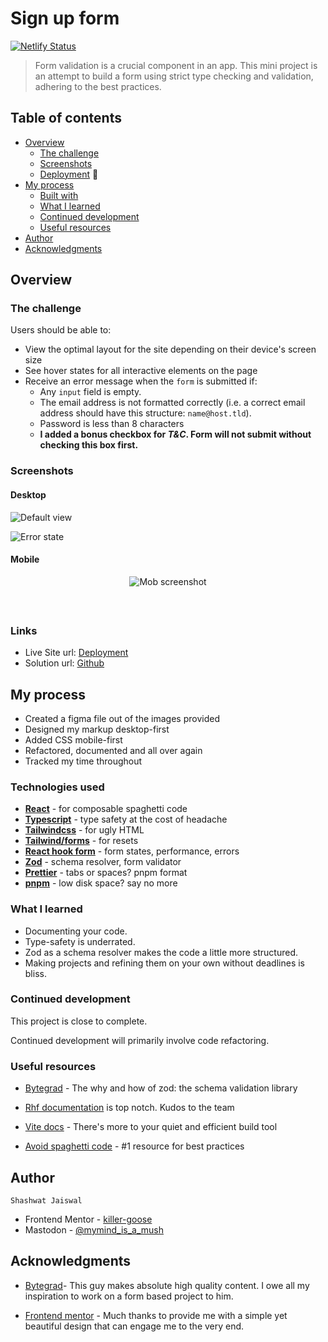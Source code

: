 # Sign up form

[![Netlify Status](https://api.netlify.com/api/v1/badges/4cc745ea-b285-40af-aa00-122d8844e963/deploy-status)](https://app.netlify.com/sites/gentle-froyo-74b6f1/deploys)

> Form validation is a crucial component in an app. This mini project is an attempt to build a form using strict type checking and validation, adhering to the best practices.

## Table of contents

- [Overview](#overview)
  - [The challenge](#the-challenge)
  - [Screenshots](#screenshots)
  - [Deployment](#links) 🚀
- [My process](#my-process)
  - [Built with](#technologies-used)
  - [What I learned](#what-i-learned)
  - [Continued development](#continued-development)
  - [Useful resources](#useful-resources)
- [Author](#author)
- [Acknowledgments](#acknowledgments)

## Overview

### The challenge

Users should be able to:

- View the optimal layout for the site depending on their device's screen size
- See hover states for all interactive elements on the page
- Receive an error message when the `form` is submitted if:
  - Any `input` field is empty.
  - The email address is not formatted correctly (i.e. a correct email address should have this structure: `name@host.tld`).
  - Password is less than 8 characters
  - **I added a bonus checkbox for _T&C_. Form will not submit without checking this box first.**

### Screenshots

#### Desktop

![Default view](./public/images/screenshot.png)

![Error state](./public/images/screenshot-error.png)

#### Mobile

<p align="center" style="margin-bottom: 60px !important;">
  <img src="./public/images/screenshot-mob.png" alt="Mob screenshot" align="center" />
</p>

### Links

- Live Site url: [Deployment](https://gentle-froyo-74b6f1.netlify.app/)
- Solution url: [Github](https://github.com/killer-goose/Signup-Component)

## My process

- Created a figma file out of the images provided
- Designed my markup desktop-first
- Added CSS mobile-first
- Refactored, documented and all over again
- Tracked my time throughout

### Technologies used

- **[React](https://react.dev/)** - for composable spaghetti code
- **[Typescript](https://www.typescriptlang.org/)** - type safety at the cost of headache
- **[Tailwindcss](https://tailwindcss.com/)** - for ugly HTML
- **[Tailwind/forms](https://github.com/tailwindlabs/tailwindcss-forms)** - for resets
- **[React hook form](https://react-hook-form.com/)** - form states, performance, errors
- **[Zod](https://zod.dev/)** - schema resolver, form validator
- **[Prettier](https://prettier.io/)** - tabs or spaces? pnpm format
- **[pnpm](https://pnpm.io/)** - low disk space? say no more

### What I learned

- Documenting your code.
- Type-safety is underrated.
- Zod as a schema resolver makes the code a little more structured.
- Making projects and refining them on your own without deadlines is bliss.

### Continued development

This project is close to complete.

Continued development will primarily involve code refactoring.

### Useful resources

- [Bytegrad](https://youtu.be/AeQ3f4zmSMs) - The why and how of zod: the schema validation library

- [Rhf documentation](https://react-hook-form.com/) is top notch. Kudos to the team

- [Vite docs](https://vitejs.dev/guide/build.html) - There's more to your quiet and efficient build tool

- [Avoid spaghetti code](https://youtu.be/dQw4w9WgXcQ) - #1 resource for best practices

## Author
```Shashwat Jaiswal```
- Frontend Mentor - [killer-goose](https://www.frontendmentor.io/profile/killer-goose)
- Mastodon - [@mymind_is_a_mush](https://mastodon.social/@mymind_is_a_mush)

## Acknowledgments

- [Bytegrad](https://www.youtube.com/@ByteGrad)- This guy makes absolute high quality content. I owe all my inspiration to work on a form based project to him.

- [Frontend mentor](https://www.frontendmentor.io/challenges/intro-component-with-signup-form-5cf91bd49edda32581d28fd1) - Much thanks to provide me with a simple yet beautiful design that can engage me to the very end.
